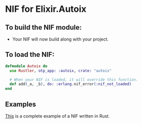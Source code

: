 # NIF for Elixir.Autoix

## To build the NIF module:

- Your NIF will now build along with your project.

## To load the NIF:

```elixir
defmodule Autoix do
  use Rustler, otp_app: :autoix, crate: "autoix"

  # When your NIF is loaded, it will override this function.
  def add(_a, _b), do: :erlang.nif_error(:nif_not_loaded)
end
```

## Examples

[This](https://github.com/rusterlium/NifIo) is a complete example of a NIF written in Rust.
